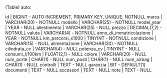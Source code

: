 <!-- Modellizzare la struttura di una tabella per memorizzare tutti i dati riguardanti delle auto usate messe in vendita da un concessionario -->


(Table) auto:

id | BIGINT - AUTO INCREMENT, PRIMARY KEY, UNIQUE, NOTNULL
marca | VARCHAR(20) - NOTNULL
modello | VARCHAR(25) - NOTNULL
model_year | YEAR - NULL
allestimento | VARCHAR(25) - NULL
prezzo | DECIMAL(7,2) - NOTNULL
valuta | VARCHAR(4) - NOTNULL
anno_di_immatricolazione | YEAR - NOTNULL
km_percorsi_x1000 | TINYINT - NOTNULL
condizione | VARCHAR(15) - NULL
alimentazione | VARCHAR(20) - NOTNULL
cilindrata_cc | VARCHAR(4) - NULL
potenza_cv | TINYINT - NULL
consumi_l/100km | FLOAT(2,1) - NULL
colore | VARCHAR(20) - NULL
num_porte | CHAR(1) - NULL
num_posti | CHAR(1) - NULL
num_airbag | CHAR(1) - NULL
controlli | TEXT - NULL
garanzia | BIT - DEFAULT(1)
documenti | TEXT - NULL
accessori | TEXT - NULL
note | TEXT - NULL


